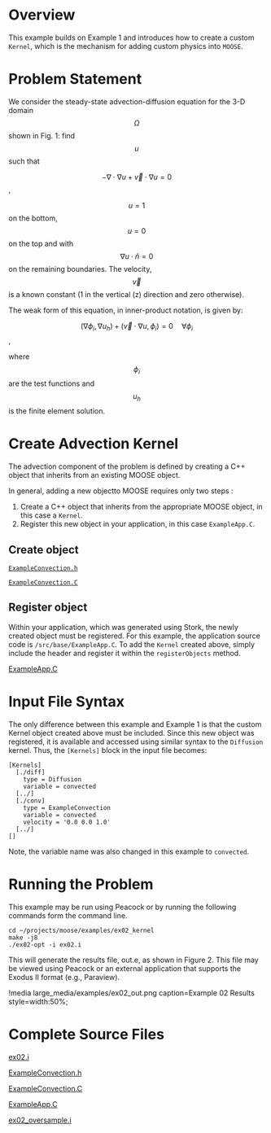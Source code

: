   # Overview
This example builds on Example 1 and introduces how to create a custom `Kernel`, which is the mechanism for adding custom physics into `MOOSE`.

# Problem Statement

We consider the steady-state advection-diffusion equation for the 3-D domain $$\Omega$$ shown in Fig. 1: find $$u$$ such that

$$ -\nabla \cdot \nabla u + \vec{v} \cdot \nabla u = 0$$,

$$u=1$$ on the bottom, $$u=0$$ on the top and with $$\nabla u \cdot \hat{n} = 0$$ on the remaining boundaries. The velocity, $$\vec{v}$$ is a known constant (1 in the vertical (z) direction and zero otherwise).

The weak form of this equation, in inner-product notation, is given by:

$$ (\nabla \phi_i, \nabla u_h) + (\vec{v} \cdot \nabla u, \phi_i)= 0 \quad \forall  \phi_i $$,

where $$\phi_i$$ are the test functions and $$u_h$$ is the finite element solution.

[](---)

# Create Advection Kernel

The advection component of the problem is defined by creating a C++ object that inherits from an existing MOOSE object.

In general, adding a new objectto MOOSE requires only two steps :

1. Create a C++ object that inherits from the appropriate MOOSE object, in this case a `Kernel`.
2. Register this new object in your application, in this case `ExampleApp.C`.

[](---)

## Create object

[`ExampleConvection.h`](https://github.com/idaholab/moose/blob/devel/examples/ex02_kernel/include/kernels/ExampleConvection.h)

[`ExampleConvection.C`](https://github.com/idaholab/moose/blob/devel/examples/ex02_kernel/src/kernels/ExampleConvection.C)

[](---)

## Register object

Within your application, which was generated using Stork, the newly created object must be registered. For this example, the application source code is `/src/base/ExampleApp.C`. To add the `Kernel` created above, simply include the header and register it within the `registerObjects` method.

[ExampleApp.C](https://github.com/idaholab/moose/blob/devel/examples/ex02_kernel/src/base/ExampleApp.C)

[](---)

# Input File Syntax
The only difference between this example and Example 1 is that the custom Kernel object created above must be included. Since this new object was registered, it is available and accessed using similar syntax to the `Diffusion` kernel. Thus, the `[Kernels]` block in the input file becomes:

```puppet
[Kernels]
  [./diff]
    type = Diffusion
    variable = convected
  [../]
  [./conv]
    type = ExampleConvection
    variable = convected
    velocity = '0.0 0.0 1.0'
  [../]
[]
```

Note, the variable name was also changed in this example to `convected`.

[](---)

# Running the Problem
This example may be run using Peacock or by running the following commands form the command line.
```
cd ~/projects/moose/examples/ex02_kernel
make -j8
./ex02-opt -i ex02.i
```

This will generate the results file, out.e, as shown in Figure 2. This file may be viewed using Peacock or an external application that supports the Exodus II format (e.g., Paraview).

!media large_media/examples/ex02_out.png
       caption=Example 02 Results
       style=width:50%;


[](---)

# Complete Source Files
[ex02.i](https://github.com/idaholab/moose/blob/devel/examples/ex02_kernel/ex02.i)      

[ExampleConvection.h](https://github.com/idaholab/moose/blob/devel/examples/ex02_kernel/include/kernels/ExampleConvection.h)

[ExampleConvection.C](https://github.com/idaholab/moose/blob/devel/examples/ex02_kernel/src/kernels/ExampleConvection.C)

[ExampleApp.C](https://github.com/idaholab/moose/blob/devel/examples/ex02_kernel/src/base/ExampleApp.C)

[ex02_oversample.i](https://github.com/idaholab/moose/blob/devel/examples/ex02_kernel/ex02_oversample.i)



